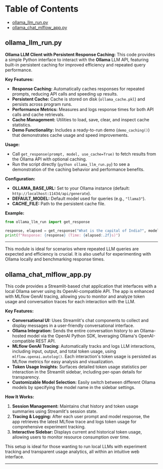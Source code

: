 
# Table of Contents

- [ollama_llm_run.py](#ollama-llm-run)
- [ollama_chat_mlflow_app.py](#ollama-chat-mlflow-app)

## ollama_llm_run.py

**Ollama LLM Client with Persistent Response Caching:** This code provides a simple Python interface to interact with the **Ollama** LLM API, featuring built-in persistent caching for improved efficiency and repeated query performance.

**Key Features:**
- **Response Caching:** Automatically caches responses for repeated prompts, reducing API calls and speeding up results.
- **Persistent Cache:** Cache is stored on disk (`ollama_cache.pkl`) and persists across program runs.
- **Performance Metrics:** Measures and logs response times for both API calls and cache retrievals.
- **Cache Management:** Utilities to load, save, clear, and inspect cache statistics.
- **Demo Functionality:** Includes a ready-to-run demo (`demo_caching()`) that demonstrates cache usage and speed improvements.

**Usage:**
- Call `get_response(prompt, model, use_cache=True)` to fetch results from the Ollama API with optional caching.
- Run the script directly (`python ollama_llm_run.py`) to see a demonstration of the caching behavior and performance benefits.

**Configuration:**
- **OLLAMA_BASE_URL:** Set to your Ollama instance (default: `http://localhost:11434/api/generate`).
- **DEFAULT_MODEL:** Default model used for queries (e.g., `"llama3"`).
- **CACHE_FILE:** Path to the persistent cache file.

**Example:**
```python
from ollama_llm_run import get_response

response, elapsed = get_response("What is the capital of India?", model="llama3")
print(f"Response: {response} (Time: {elapsed:.2f}s)")
```

---

This module is ideal for scenarios where repeated LLM queries are expected and efficiency is crucial. It is also useful for experimenting with Ollama locally and benchmarking response times.

## ollama_chat_mlflow_app.py

This code provides a Streamlit-based chat application that interfaces with a local Ollama server using its OpenAI-compatible API. The app is enhanced with MLflow GenAI tracing, allowing you to monitor and analyze token usage and conversation traces for each interaction with the LLM.

**Key Features:**
- **Conversational UI:** Uses Streamlit's chat components to collect and display messages in a user-friendly conversational interface.
- **Ollama Integration:** Sends the entire conversation history to an Ollama-hosted model via the OpenAI Python SDK, leveraging Ollama's OpenAI-compatible REST API.
- **MLflow GenAI Tracing:** Automatically tracks and logs LLM interactions, including input, output, and total token usage, using `mlflow.openai.autolog()`. Each interaction's token usage is persisted as MLflow metrics for easy analysis and visualization.
- **Token Usage Insights:** Surfaces detailed token usage statistics per interaction in the Streamlit sidebar, including per-span details for transparency.
- **Customizable Model Selection:** Easily switch between different Ollama models by specifying the model name in the sidebar settings.

**How It Works:**
1. **Session Management:** Maintains chat history and token usage summaries using Streamlit's session state.
2. **Tracing & Logging:** After each user prompt and model response, the app retrieves the latest MLflow trace and logs token usage for comprehensive experiment tracking.
3. **Interactive Sidebar:** Displays current and historical token usage, allowing users to monitor resource consumption over time.

This setup is ideal for those wanting to run local LLMs with experiment tracking and transparent usage analytics, all within an intuitive web interface.

---
